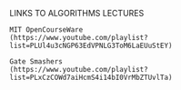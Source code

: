 LINKS TO ALGORITHMS LECTURES

 	MIT OpenCourseWare
	(https://www.youtube.com/playlist?list=PLUl4u3cNGP63EdVPNLG3ToM6LaEUuStEY)

	Gate Smashers
 	(https://www.youtube.com/playlist?list=PLxCzCOWd7aiHcmS4i14bI0VrMbZTUvlTa)


